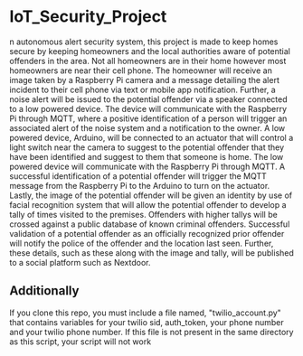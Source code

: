 # IoT_Security_Project

n autonomous alert security system, this project is made to keep homes secure by keeping homeowners and the local authorities aware of potential offenders in the area. Not all homeowners are in their home however most homeowners are near their cell phone. The homeowner will receive an image taken by a Raspberry Pi camera and a message detailing the alert incident to their cell phone via text or mobile app notification. Further, a noise alert will be issued to the potential offender via a speaker connected to a low powered device. The device will communicate with the Raspberry Pi through MQTT, where a positive identification of a person will trigger an associated alert of the noise system and a notification to the owner. A low powered device, Arduino, will be connected to an actuator that will control a light switch near the camera to suggest to the potential offender that they have been identified and suggest to them that someone is home. The low powered device will communicate with the Raspberry Pi through MQTT. A successful identification of a potential offender will trigger the MQTT message from the Raspberry Pi to the Arduino to turn on the actuator. Lastly, the image of the potential offender will be given an identity by use of facial recognition system that will allow the potential offender to develop a tally of times visited to the premises. Offenders with higher tallys will be crossed against a public database of known criminal offenders. Successful validation of a potential offender as an officially recognized prior offender will notify the police of the offender and the location last seen. Further, these details, such as these along with the image and tally, will be published to a social platform such as Nextdoor.

## Additionally

If you clone this repo, you must include a file named, "twilio_account.py" that contains variables for your twilio sid, auth_token, your phone number and your twilio phone number. If this file is not present in the same directory as this script, your script will not work
